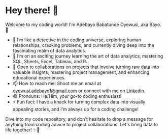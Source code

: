 # Hey there! 👋

Welcome to my coding world! I'm Adebayo Babatunde Oyewusi, aka Bayo. 🌟

- 👀 I’m like a detective in the coding universe, exploring human relationships, cracking problems, and currently diving deep into the fascinating realm of data analytics.
- 🌱 I’m on an exciting journey learning the art of data analytics, mastering SQL, Sheets, Excel, Tableau, and R.
- 💞️ Open to collaborations on projects that involve turning raw data into valuable insights, mastering project management, and enhancing educational experiences.
- 📫 How to reach me: Shoot me an email at [oyewusi.adebayo1@gmail.com](mailto:oyewusi.adebayo1@gmail.com) or connect with me on [LinkedIn](www.linkedin.com/in/oyewusi-adebayo).
- 😄 Pronouns: He/Him, your go-to coding enthusiast!
- ⚡ Fun fact: I have a knack for turning complex data into visually appealing stories, and I'm always up for a coding challenge!

Dive into my code repository, and don't hesitate to drop a message for anything from coding advice to project collaborations. Let's bring data to life together! ✨🚀


<!---
oyewusiab/oyewusiab is a ✨ special ✨ repository because its `README.md` (this file) appears on your GitHub profile.
You can click the Preview link to take a look at your changes.
--->
